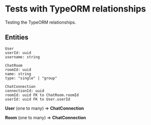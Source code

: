 # Tests with TypeORM relationships

Testing the TypeORM relationships.

## Entities

```
User
userId: uuid
username: string
```

```
ChatRoom
roomId: uuid
name: string
type: "single" | "group"
```

```
ChatConnection
connectionId: uuid
roomId: uuid FK to ChatRoom.roomId
userId: uuid FK to User.userId
```

**User** (one to many) => **ChatConnection**

**Room** (one to many) => **ChatConnection**
